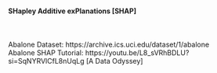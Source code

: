 #### SHapley Additive exPlanations [SHAP]

<br> 
<br> Abalone Dataset: https://archive.ics.uci.edu/dataset/1/abalone
<br> Abalone SHAP Tutorial: https://youtu.be/L8_sVRhBDLU?si=SqNYRVlCfL8nUqLg [A Data Odyssey]


